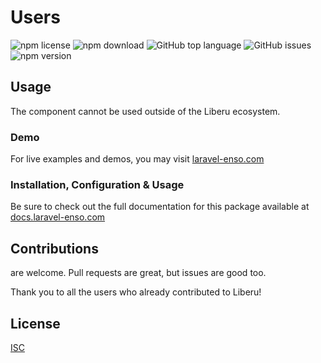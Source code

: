 # Users

![npm license](https://img.shields.io/npm/l/@liberu-ui/users.svg) 
![npm download](https://img.shields.io/npm/dm/@liberu-ui/users.svg) 
![GitHub top language](https://img.shields.io/github/languages/top/liberu-ui/users.svg) 
![GitHub issues](https://img.shields.io/github/issues/liberu-ui/users.svg) 
![npm version](https://img.shields.io/npm/v/@liberu-ui/users.svg) 

## Usage
The component cannot be used outside of the Liberu ecosystem.

### Demo

For live examples and demos, you may visit [laravel-enso.com](https://www.laravel-enso.com)

### Installation, Configuration & Usage

Be sure to check out the full documentation for this package available at [docs.laravel-enso.com](https://docs.laravel-enso.com/frontend/users.html)

## Contributions

are welcome. Pull requests are great, but issues are good too.

Thank you to all the users who already contributed to Liberu!

## License

[ISC](https://opensource.org/licenses/ISC)
